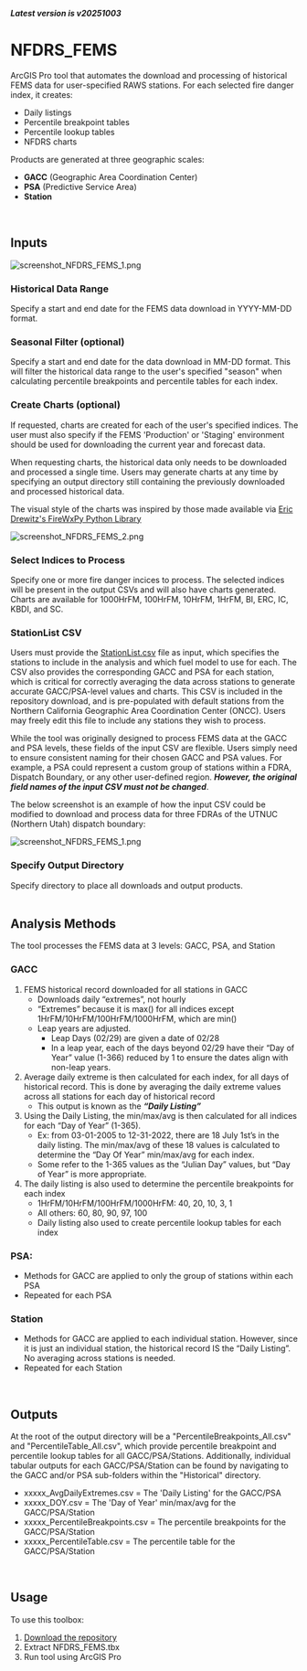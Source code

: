 ***Latest version is v20251003***

# NFDRS_FEMS

ArcGIS Pro tool that automates the download and processing of historical FEMS data for user-specified RAWS stations. For each selected fire danger index, it creates:

- Daily listings  
- Percentile breakpoint tables  
- Percentile lookup tables  
- NFDRS charts

Products are generated at three geographic scales:

- **GACC** (Geographic Area Coordination Center)  
- **PSA** (Predictive Service Area)  
- **Station**
<br>

## Inputs

![screenshot_NFDRS_FEMS_1.png](/docs/screenshot_NFDRS_FEMS_1.png)

### Historical Data Range
Specify a start and end date for the FEMS data download in YYYY-MM-DD format.

### Seasonal Filter (optional)
Specify a start and end date for the data download in MM-DD format. This will filter the historical data range to the user's specified "season" when calculating percentile breakpoints and percentile tables for each index.

### Create Charts (optional)
If requested, charts are created for each of the user's specified indices. The user must also specify if the FEMS 'Production' or 'Staging' environment should be used for downloading the current year and forecast data.

When requesting charts, the historical data only needs to be downloaded and processed a single time. Users may generate charts at any time by specifying an output directory still containing the previously downloaded and processed historical data.

The visual style of the charts was inspired by those made available via [Eric Drewitz's FireWxPy Python Library](https://pypi.org/project/firewxpy/)

![screenshot_NFDRS_FEMS_2.png](/docs/screenshot_NFDRS_FEMS_2.png)

### Select Indices to Process
Specify one or more fire danger incices to process. The selected indices will be present in the output CSVs and will also have charts generated. Charts are available for 1000HrFM, 100HrFM, 10HrFM, 1HrFM, BI, ERC, IC, KBDI, and SC.

### StationList CSV
Users must provide the [StationList.csv](https://github.com/mpanunto/NFDRS_FEMS/blob/main/StationList.csv) file as input, which specifies the stations to include in the analysis and which fuel model to use for each. The CSV also provides the corresponding GACC and PSA for each station, which is critical for correctly averaging the data across stations to generate accurate GACC/PSA-level values and charts. This CSV is included in the repository download, and is pre-populated with default stations from the Northern California Geographic Area Coordination Center (ONCC). Users may freely edit this file to include any stations they wish to process.

While the tool was originally designed to process FEMS data at the GACC and PSA levels, these fields of the input CSV are flexible. Users simply need to ensure consistent naming for their chosen GACC and PSA values. For example, a PSA could represent a custom group of stations within a FDRA, Dispatch Boundary, or any other user-defined region. ***However, the original field names of the input CSV must not be changed***.

The below screenshot is an example of how the input CSV could be modified to download and process data for three FDRAs of the UTNUC (Northern Utah) dispatch boundary:

![screenshot_NFDRS_FEMS_1.png](/docs/screenshot_NFDRS_FEMS_3.png)

### Specify Output Directory
Specify directory to place all downloads and output products.
<br>
<br>

## Analysis Methods

The tool processes the FEMS data at 3 levels: GACC, PSA, and Station

### GACC
1. FEMS historical record downloaded for all stations in GACC
   - Downloads daily “extremes”, not hourly
   - “Extremes” because it is max() for all indices except 1HrFM/10HrFM/100HrFM/1000HrFM, which are min()
   - Leap years are adjusted.
     - Leap Days (02/29) are given a date of 02/28
     - In a leap year, each of the days beyond 02/29 have their “Day of Year” value (1-366) reduced by 1 to ensure the dates align with non-leap years.
2. Average daily extreme is then calculated for each index, for all days of historical record. This is done by averaging the daily extreme values across all stations for each day of historical record
   - This output is known as the ***“Daily Listing”***
3. Using the Daily Listing, the min/max/avg is then calculated for all indices for each “Day of Year” (1-365).
   - Ex: from 03-01-2005 to 12-31-2022, there are 18 July 1st’s in the daily listing. The min/max/avg of these 18 values is calculated to determine the “Day Of Year” min/max/avg for each index.
   - Some refer to the 1-365 values as the “Julian Day” values, but “Day of Year” is more appropriate.
4. The daily listing is also used to determine the percentile breakpoints for each index
   - 1HrFM/10HrFM/100HrFM/1000HrFM: 40, 20, 10, 3, 1
   - All others: 60, 80, 90, 97, 100
   - Daily listing also used to create percentile lookup tables for each index

### PSA:
 - Methods for GACC are applied to only the group of stations within each PSA
 - Repeated for each PSA

### Station
 - Methods for GACC are applied to each individual station. However, since it is just an individual station, the historical record IS the “Daily Listing”. No averaging across stations is needed.
 - Repeated for each Station
<br>

## Outputs
At the root of the output directory will be a "PercentileBreakpoints_All.csv" and "PercentileTable_All.csv", which provide percentile breakpoint and percentile lookup tables for all GACC/PSA/Stations. Additionally, individual tabular outputs for each GACC/PSA/Station can be found by navigating to the GACC and/or PSA sub-folders within the "Historical" directory.
- xxxxx_AvgDailyExtremes.csv = The 'Daily Listing' for the GACC/PSA
- xxxxx_DOY.csv = The 'Day of Year' min/max/avg for the GACC/PSA/Station
- xxxxx_PercentileBreakpoints.csv = The percentile breakpoints for the GACC/PSA/Station
- xxxxx_PercentileTable.csv = The percentile table for the GACC/PSA/Station
<br>

## Usage

To use this toolbox:

1. [Download the repository](https://github.com/mpanunto/NFDRS_FEMS/archive/refs/heads/main.zip)
2. Extract NFDRS_FEMS.tbx
3. Run tool using ArcGIS Pro
